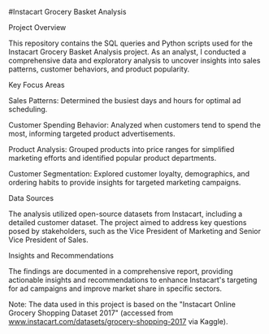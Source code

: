 <p>#Instacart Grocery Basket Analysis</p>
<p>Project Overview</p>
<p>This repository contains the SQL queries and Python scripts used for the Instacart Grocery Basket Analysis project. As an analyst, I conducted a comprehensive data and exploratory analysis to uncover insights into sales patterns, customer behaviors, and product popularity.</p>
<p>Key Focus Areas</p>
<p>Sales Patterns: Determined the busiest days and hours for optimal ad scheduling.</p>
<p>Customer Spending Behavior: Analyzed when customers tend to spend the most, informing targeted product advertisements.</p>
<p>Product Analysis: Grouped products into price ranges for simplified marketing efforts and identified popular product departments.</p>
<p>Customer Segmentation: Explored customer loyalty, demographics, and ordering habits to provide insights for targeted marketing campaigns.</p>
<p>Data Sources</p>
<p>The analysis utilized open-source datasets from Instacart, including a detailed customer dataset. The project aimed to address key questions posed by stakeholders, such as the Vice President of Marketing and Senior Vice President of Sales.</p>
<p>Insights and Recommendations</p>
<p>The findings are documented in a comprehensive report, providing actionable insights and recommendations to enhance Instacart&#39;s targeting for ad campaigns and improve market share in specific sectors.</p>
<p>Note: The data used in this project is based on the &quot;Instacart Online Grocery Shopping Dataset 2017&quot; (accessed from <a href="http://www.instacart.com/datasets/grocery-shopping-2017">www.instacart.com/datasets/grocery-shopping-2017</a> via Kaggle).</p>



